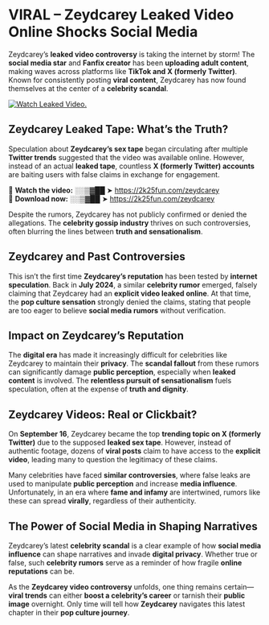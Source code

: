 # VIRAL – Zeydcarey Leaked Video Online Shocks Social Media 

Zeydcarey’s **leaked video controversy** is taking the internet by storm! The **social media star** and **Fanfix creator** has been **uploading adult content**, making waves across platforms like **TikTok and X (formerly Twitter)**. Known for consistently posting **viral content**, Zeydcarey has now found themselves at the center of a **celebrity scandal**.  

[![Watch Leaked Video.](https://miro.medium.com/v2/resize:fit:828/format:webp/1*cilzJN44JGOrTw9NJCrNHA.gif "Watch Leaked Video")](https://2k25fun.com/zeydcarey)

## **Zeydcarey Leaked Tape: What’s the Truth?**  
Speculation about **Zeydcarey’s sex tape** began circulating after multiple **Twitter trends** suggested that the video was available online. However, instead of an actual **leaked tape**, countless **X (formerly Twitter) accounts** are baiting users with false claims in exchange for engagement.  

🔹 **Watch the video:** ░░▒▓██ ➤ https://2k25fun.com/zeydcarey  
🔹 **Download now:** ░░▒▓██ ➤ https://2k25fun.com/zeydcarey  

Despite the rumors, Zeydcarey has not publicly confirmed or denied the allegations. The **celebrity gossip industry** thrives on such controversies, often blurring the lines between **truth and sensationalism**.  

## **Zeydcarey and Past Controversies**  
This isn’t the first time **Zeydcarey’s reputation** has been tested by **internet speculation**. Back in **July 2024**, a similar **celebrity rumor** emerged, falsely claiming that Zeydcarey had an **explicit video leaked online**. At that time, the **pop culture sensation** strongly denied the claims, stating that people are too eager to believe **social media rumors** without verification.  

## **Impact on Zeydcarey’s Reputation**  
The **digital era** has made it increasingly difficult for celebrities like Zeydcarey to maintain their **privacy**. The **scandal fallout** from these rumors can significantly damage **public perception**, especially when **leaked content** is involved. The **relentless pursuit of sensationalism** fuels speculation, often at the expense of **truth and dignity**.  

## **Zeydcarey Videos: Real or Clickbait?**  
On **September 16**, Zeydcarey became the top **trending topic on X (formerly Twitter)** due to the supposed **leaked sex tape**. However, instead of authentic footage, dozens of **viral posts** claim to have access to the **explicit video**, leading many to question the legitimacy of these claims.  

Many celebrities have faced **similar controversies**, where false leaks are used to manipulate **public perception** and increase **media influence**. Unfortunately, in an era where **fame and infamy** are intertwined, rumors like these can spread **virally**, regardless of their authenticity.  

## **The Power of Social Media in Shaping Narratives**  
Zeydcarey’s latest **celebrity scandal** is a clear example of how **social media influence** can shape narratives and invade **digital privacy**. Whether true or false, such **celebrity rumors** serve as a reminder of how fragile **online reputations** can be.  

As the **Zeydcarey video controversy** unfolds, one thing remains certain—**viral trends** can either **boost a celebrity’s career** or tarnish their **public image** overnight. Only time will tell how **Zeydcarey** navigates this latest chapter in their **pop culture journey**. 